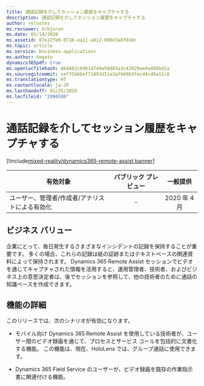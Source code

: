 ```yaml
---
title: 通話記録を介してセッション履歴をキャプチャする
description: 通話記録を介してセッション履歴をキャプチャする
author: relnotes
ms.reviewer: krbjoran
ms.date: 01/14/2020
ms.assetid: 07e22fe0-071b-ea11-a812-000d3a8f010c
ms.topic: article
ms.service: business-applications
ms.author: hegate
dynamics365pdf: true
ms.openlocfilehash: 664482c69614749a50d83a3c43929ae9a408bd2a
ms.sourcegitcommit: ceff5b6bef71093d51a3afb60b3fecd4cd8a11c8
ms.translationtype: HT
ms.contentlocale: ja-JP
ms.lasthandoff: 01/25/2020
ms.locfileid: "2986580"
---
```

# <a name="capture-session-history-through-call-recordings"></a>通話記録を介してセッション履歴をキャプチャする
[!include[mixed-reality/dynamics365-remote-assist banner](../includes/mixed-reality/dynamics365-remote-assist.md)]

| 有効対象    |  パブリック プレビュー | 一般提供 | 
| ---------- | :----------: |:----------: |
|ユーザー、管理者/作成者/アナリストによる有効化|-| 2020 年 4 月|


## <a name="business-value"></a>ビジネス バリュー
<!-- bv start -->
企業にとって、毎日発生するさまざまなインシデントの記録を保持することが重要です。 多くの場合、これらの記録は紙の証跡またはテキストベースの関連資料によって保持されます。 Dynamics 365 Remote Assist セッションでビデオを通じてキャプチャされた情報を活用すると、運用管理者、技術者、およびビジネス上の意思決定者は、後でセッションを参照して、他の技術者のために通話の知識ベースを作成できます。 
<!-- bv end -->



## <a name="feature-details"></a>機能の詳細
<!--feature detail start -->
このリリースでは、次のシナリオが有効になります。
 
- モバイル向け Dynamics 365 Remote Assist を使用している技術者が、ユーザー間のビデオ録画を通じて、プロセスとサービス コールを包括的に文書化する機能。 この機能は、現在、HoloLens では、グループ通話に使用できます。 
 
- Dynamics 365 Field Service のユーザーが、ビデオ録画を既存の作業指示書に関連付ける機能。

<!--feature detail end -->









